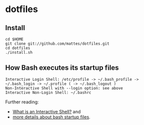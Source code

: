 # dotfiles

## Install

```
cd $HOME
git clone git://github.com/mattes/dotfiles.git
cd dotfiles
./install.sh
```


## How Bash executes its startup files

```
Interactive Login Shell: /etc/profile -> ~/.bash_profile -> ~/.bash_login -> ~/.profile ( -> ~/.bash_logout )
Non-Interactive Shell with --login option: see above
Interactive Non-Login Shell: ~/.bashrc
```

Further reading: 

  * [What is an Interactive Shell?](http://www.gnu.org/software/bash/manual/bashref.html#What-is-an-Interactive-Shell_003f) and
  * [more details about bash startup files](http://www.gnu.org/software/bash/manual/bashref.html#Bash-Startup-Files).

